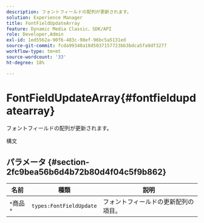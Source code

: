 ```yaml
---
description: フォントフィールドの配列が更新されます。
solution: Experience Manager
title: FontFieldUpdateArray
feature: Dynamic Media Classic、SDK/API
role: Developer,Admin
exl-id: 1ed5562a-90f6-483c-98ef-96bc5a5131ed
source-git-commit: fcda99340a18d5037157723bb3bdca5fa9df3277
workflow-type: tm+mt
source-wordcount: '33'
ht-degree: 18%

---
```


# FontFieldUpdateArray{#fontfieldupdatearray}

フォントフィールドの配列が更新されます。

構文

## パラメータ {#section-2fc9bea56b6d4b72b80d4f04c5f9b862}

| 名前 | 種類 | 説明 |
|---|---|---|
| `*`商品`*` | `types:FontFieldUpdate` | フォントフィールドの更新配列の項目。 |
